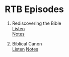 # RTB Episodes

1. Rediscovering the Bible  
	[Listen](https://anchor.fm/jaime-ramirez0/episodes/Rediscovering-the-Bible-e1em3hm)  
	[Notes](episode/complete/0001_Biblical_Audience.md)  


2. Biblical Canon  
	[Listen](https://anchor.fm/jaime-ramirez0/episodes/Biblical-Canon-e1fa001)
	[Notes](episode/accepted/0002_Biblical_Canon.md)  
